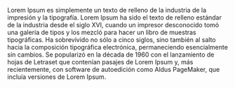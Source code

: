 Lorem Ipsum es simplemente un texto de relleno de la industria de la impresión y la tipografía.
Lorem Ipsum ha sido el texto de relleno estándar de la industria desde el siglo XVI, cuando un impresor
desconocido tomó una galería de tipos y los mezcló para hacer un libro de muestras tipográficas.
Ha sobrevivido no sólo a cinco siglos, sino también al salto hacia la composición tipográfica electrónica, permaneciendo esencialmente sin cambios. Se popularizó en la década de 1960 con el lanzamiento de hojas
de Letraset que contenían pasajes de Lorem Ipsum y, más recientemente, con software de autoedición como Aldus
PageMaker, que incluía versiones de Lorem Ipsum.